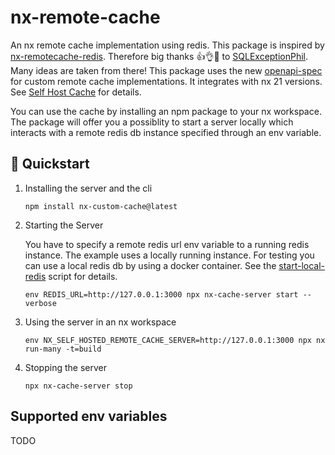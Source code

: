 # nx-remote-cache
An nx remote cache implementation using redis. This package is inspired by [nx-remotecache-redis](https://www.npmjs.com/package/nx-remotecache-redis). Therefore big thanks 👍👌🎉 to [SQLExceptionPhil](https://github.com/SQLExceptionPhil). Many ideas are taken from there!
This package uses the new [openapi-spec](https://nx.dev/recipes/running-tasks/self-hosted-caching#open-api-specification) for custom remote cache implementations. It integrates with nx 21 versions. See [Self Host Cache](https://nx.dev/recipes/running-tasks/self-hosted-caching#open-api-specification) for details.

You can use the cache by installing an npm package to your nx workspace. The package will offer you a possiblity to start a server locally which interacts with a remote redis db instance specified through an env variable.

## 🚀 Quickstart

1. Installing the server and the cli
    ```shell
    npm install nx-custom-cache@latest
    ```
2. Starting the Server
    
    You have to specify a remote redis url env variable to a running redis instance. The example uses a locally running instance. For testing you can use a local redis db by using a docker container. See the [start-local-redis](scripts/start-local-redis.sh) script for details.
    ```shell
    env REDIS_URL=http://127.0.0.1:3000 npx nx-cache-server start --verbose
    ```

3. Using the server in an nx workspace
    ```shell
    env NX_SELF_HOSTED_REMOTE_CACHE_SERVER=http://127.0.0.1:3000 npx nx run-many -t=build
    ```

4. Stopping the server
    ```shell
    npx nx-cache-server stop
    ```

## Supported env variables

TODO


